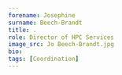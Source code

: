 ```yaml
---
forename: Josephine
surname: Beech-Brandt
title: .
role: Director of HPC Services 
image_src: Jo Beech-Brandt.jpg
bio: 
tags: [Coordination] 
---
```

